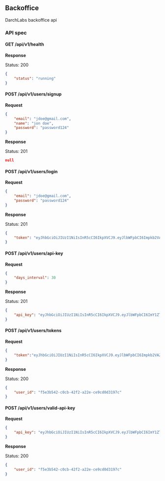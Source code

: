 ## Backoffice

DarchLabs backoffice api

### API spec


#### **GET /api/v1/health**

**Response**

Status: 200

```json
{
	"status": "running"
}
```

#### **POST /api/v1/users/signup**

**Request**

```json
{
	"email": "jdoe@gmail.com",
	"name": "jon doe",
	"password": "password124"
}
```

**Response**

Status: 201

```json
null
```

#### **POST /api/v1/users/login**

**Request**

```json
{
	"email": "jdoe@gmail.com",
	"password": "password124"
}
```

**Response**

Status: 201

```json
{
	"token": "eyJhbGciOiJIUzI1NiIsInR5cCI6IkpXVCJ9.eyJlbWFpbCI6Impkb2VAZ21haWwuY29tIiwiZXhwIjoxNzE5MTU3MjczfQ.MfaT_5lrapX4sapI992uQodW0xHsbv4UeNf0guCUEaA"
}
```

#### **POST /api/v1/users/api-key**

**Request**

```json
{
	"days_interval": 30
}
```

**Response**

Status: 201

```json
{
	"api_key": "eyJhbGciOiJIUzI1NiIsInR5cCI6IkpXVCJ9.eyJlbWFpbCI6ImY1ZTNiNTQyLWMwY2ItNDJmMi1hMjJlLWNlOWNkMGQzMTk3YyIsImV4cCI6MTY4ODExMjY3OX0.VXjFWxHXlW_TlkZ4HN_n0PmGqiaC9-O38LNWKHN1e2A"
}
```

#### **POST /api/v1/users/tokens**

**Request**

```json
{
	"token":"eyJhbGciOiJIUzI1NiIsInR5cCI6IkpXVCJ9.eyJlbWFpbCI6Impkb2VAZ21haWwuY29tIiwiZXhwIjoxNzE3MDU1MDIwfQ.1ifMxIZ1wnNAjU2i-Kx7iEALVoIFaUrAQfWLAiLFnds"
}
```

**Response**

Status: 200

```json
{
	"user_id": "f5e3b542-c0cb-42f2-a22e-ce9cd0d3197c"
}
```

#### **POST /api/v1/users/valid-api-key**

**Request**

```json
{
	"api_key": "eyJhbGciOiJIUzI1NiIsInR5cCI6IkpXVCJ9.eyJlbWFpbCI6ImY1ZTNiNTQyLWMwY2ItNDJmMi1hMjJlLWNlOWNkMGQzMTk3YyIsImV4cCI6MTY4ODExMjY3OX0.VXjFWxHXlW_TlkZ4HN_n0PmGqiaC9-O38LNWKHN1e2A"
}
```

**Response**

Status: 200

```json
{
	"user_id": "f5e3b542-c0cb-42f2-a22e-ce9cd0d3197c"
}
```